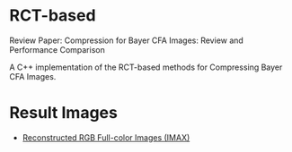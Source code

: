 # RCT-based
Review Paper: Compression for Bayer CFA Images: Review and Performance Comparison

A C++ implementation of the RCT-based methods for Compressing Bayer CFA Images.

# Result Images

* [Reconstructed RGB Full-color Images (IMAX)](https://drive.google.com/drive/folders/1gO5IuMQBCehXSxt_5OFr4HwdhNsKpPue?usp=sharing)


